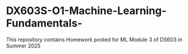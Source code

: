 # DX603S-O1-Machine-Learning-Fundamentals-
This repository contains Homework posted for ML Module 3 of DS603 in Summer 2025
